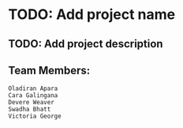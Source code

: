 # TODO: Add project name

## TODO: Add project description

## Team Members:
    Oladiran Apara
    Cara Galingana
    Devere Weaver
    Swadha Bhatt
    Victoria George
